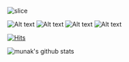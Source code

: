![slice](https://capsule-render.vercel.app/api?type=waving&color=B450D2&fontColor=ffffff&height=200&text=munak&fontAlign=70&fontAlignY=40&desc=munak&descAlign=70&descAlignY=55)

![Alt text](https://img.shields.io/badge/JavaScript-F7DF1E?style=for-the-badge&logo=JavaScript&logoColor=white) ![Alt text](https://img.shields.io/badge/TypeScript-3178C6?style=for-the-badge&logo=TypeScript&logoColor=white) ![Alt text](https://img.shields.io/badge/Express-000000?style=for-the-badge&logo=Express&logoColor=white) ![Alt text](https://img.shields.io/badge/NestJS-E0234E?style=for-the-badge&logo=NestJS&logoColor=white)

[![Hits](https://hits.seeyoufarm.com/api/count/incr/badge.svg?url=https%3A%2F%2Fgithub.com%2Fmunak%2Fmunak&count_bg=%2379C83D&title_bg=%23555555&icon=&icon_color=%23E7E7E7&title=hits&edge_flat=false)](https://hits.seeyoufarm.com)

![munak's github stats](https://github-readme-stats.vercel.app/api?username=munak&show_icons=true)

<!--
**munak/munak** is a ✨ _special_ ✨ repository because its `README.md` (this file) appears on your GitHub profile.

Here are some ideas to get you started:

- 🔭 I’m currently working on ...
- 🌱 I’m currently learning ...
- 👯 I’m looking to collaborate on ...
- 🤔 I’m looking for help with ...
- 💬 Ask me about ...
- 📫 How to reach me: ...
- 😄 Pronouns: ...
- ⚡ Fun fact: ...
-->

